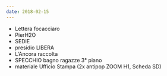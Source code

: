 ```yaml
---
date: 2018-02-15
---
```

- Lettera focacciaro
- PierH2O
- SEDIE
- presidio LIBERA
- L'Ancora raccolta
- SPECCHIO bagno ragazze 3° piano
- materiale Ufficio Stampa (2x antipop ZOOM H1, Scheda SD)